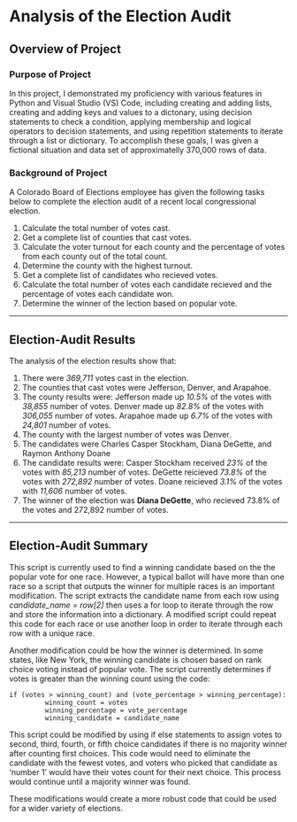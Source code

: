 # Analysis of the Election Audit

## Overview of Project
### Purpose of Project
In this project, I demonstrated my proficiency with various features in Python and Visual Studio (VS) Code, including creating and adding lists, creating and adding keys and values to a dictonary, using decision statements to check a condition, applying membership and logical operators to decision statements, and using repetition statements to iterate through a list or dictionary. To accomplish these goals, I was given a fictional situation and data set of approximatelly 370,000 rows of data. 
### Background of Project
A Colorado Board of Elections employee has given the following tasks below to complete the election audit of a recent local congressional election. 

1. Calculate the total number of votes cast. 
2. Get a complete list of counties that cast votes.
3. Calculate the voter turnout for each county and the percentage of votes from each county out of the total count. 
4. Determine the county with the highest turnout. 
5. Get a complete list of candidates who recieved votes.
6. Calculate the total number of votes each candidate recieved and the percentage of votes each candidate won.
7. Determine the winner of the lection based on popular vote. 
---
## Election-Audit Results 
The analysis of the election results show that: 
1. There were *369,711* votes cast in the election.
2. The counties that cast votes were Jefferson, Denver, and Arapahoe. 
3. The county results were: Jefferson made up *10.5%* of the votes with *38,855* number of votes. Denver made up *82.8%* of the votes with *306,055* number of votes. 
Arapahoe made up *6.7%* of the votes with *24,801* number of votes. 
4. The county with the largest number of votes was Denver. 
5. The candidates were Charles Casper Stockham, Diana DeGette, and Raymon Anthony Doane
6. The candidate results were: Casper Stockham received *23%* of the votes with *85,213* number of votes. DeGette reicieved *73.8%* of the votes with *272,892* number of votes. Doane reicieved *3.1%* of the votes with *11,606* number of votes. 
7. The winner of the election was **Diana DeGette**, who recieved 73.8% of the votes and 272,892 number of votes. 

---
## Election-Audit Summary 
This script is currently used to find a winning candidate based on the the popular vote for one race. However, a typical ballot will have more than one race so a script that outputs the winner for multiple races is an important modification. The script extracts the candidate name from each row using *candidate_name = row[2]* then uses a for loop to iterate through the row and store the information into a dictionary. A modified script could repeat this code for each race or use another loop in order to iterate through each row with a unique race.  

Another modification could be how the winner is determined. In some states, like New York, the winning candidate is chosen based on rank choice voting instead of popular vote. The script currently determines if votes is greater than the winning count using the code: 

    if (votes > winning_count) and (vote_percentage > winning_percentage):
             winning_count = votes
             winning_percentage = vote_percentage
             winning_candidate = candidate_name


This script could be modified by using if else statements to assign votes to second, third, fourth, or fifth choice candidates if there is no majority winner after counting first choices. This code would need to eliminate the candidate with the fewest votes, and voters who picked that candidate as ‘number 1’ would have their votes count for their next choice. This process would continue until a majority winner was found. 

These modifications would create a more robust code that could be used for a wider variety of elections. 
